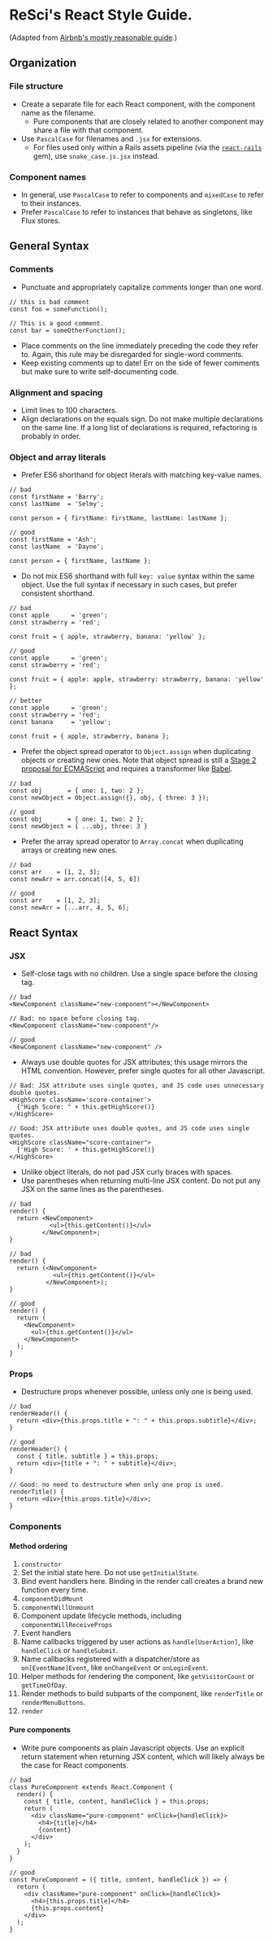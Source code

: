# ReSci's React Style Guide.

(Adapted from [Airbnb's mostly reasonable guide][airbnb-react].)

## Organization

### File structure

* Create a separate file for each React component, with the component name as the filename.
  * Pure components that are closely related to another component may share a file with that
    component.
* Use `PascalCase` for filenames and `.jsx` for extensions.
  * For files used only within a Rails assets pipeline (via the [`react-rails`][react-rails] gem),
    use `snake_case.js.jsx` instead.

### Component names
* In general, use `PascalCase` to refer to components and `mixedCase` to refer to their
  instances.
* Prefer `PascalCase` to refer to instances that behave as singletons, like Flux stores.

## General Syntax

### Comments
* Punctuate and appropriately capitalize comments longer than one word.

```
// this is bad comment
const foo = someFunction();

// This is a good comment.
const bar = someOtherFunction();
```
* Place comments on the line immediately preceding the code they refer to. Again, this rule may be
  disregarded for single-word comments.
* Keep existing comments up to date! Err on the side of fewer comments but make sure to write
  self-documenting code.

### Alignment and spacing
* Limit lines to 100 characters.
* Align declarations on the equals sign. Do not make multiple declarations on the same line. If a
  long list of declarations is required, refactoring is probably in order.

### Object and array literals
* Prefer ES6 shorthand for object literals with matching key-value names.

```
// bad
const firstName = 'Barry';
const lastName  = 'Selmy';

const person = { firstName: firstName, lastName: lastName };

// good
const firstName = 'Ash';
const lastName  = 'Dayne';

const person = { firstName, lastName };
```
* Do not mix ES6 shorthand with full `key: value` syntax within the same object. Use the full syntax
if necessary in such cases, but prefer consistent shorthand.

```
// bad
const apple      = 'green';
const strawberry = 'red';

const fruit = { apple, strawberry, banana: 'yellow' };

// good
const apple      = 'green';
const strawberry = 'red';

const fruit = { apple: apple, strawberry: strawberry, banana: 'yellow' };

// better
const apple      = 'green';
const strawberry = 'red';
const banana     = 'yellow';

const fruit = { apple, strawberry, banana };
```
* Prefer the object spread operator to `Object.assign` when duplicating objects or creating new
ones. Note that object spread is still a [Stage 2 proposal for ECMAScript][object-spread] and
requires a transformer like [Babel][babel].

```
// bad
const obj       = { one: 1, two: 2 };
const newObject = Object.assign({}, obj, { three: 3 });

// good
const obj       = { one: 1, two: 2 };
const newObject = { ...obj, three: 3 }
```

* Prefer the array spread operator to `Array.concat` when duplicating arrays or creating new ones.

```
// bad
const arr    = [1, 2, 3];
const newArr = arr.concat([4, 5, 6])

// good
const arr    = [1, 2, 3];
const newArr = [...arr, 4, 5, 6];
```

## React Syntax

### JSX
* Self-close tags with no children. Use a single space before the closing tag.

```
// bad
<NewComponent className="new-component"></NewComponent>

// Bad: no space before closing tag.
<NewComponent className="new-component"/>

// good
<NewComponent className="new-component" />
```
* Always use double quotes for JSX attributes; this usage mirrors the HTML convention. However,
  prefer single quotes for all other Javascript.

```
// Bad: JSX attribute uses single quotes, and JS code uses unnecessary double quotes.
<HighScore className='score-container'>
  {"High Score: " + this.getHighScore()}
</HighScore>

// Good: JSX attribute uses double quotes, and JS code uses single quotes.
<HighScore className="score-container">
  {'High Score: ' + this.getHighScore()}
</HighScore>
```
* Unlike object literals, do not pad JSX curly braces with spaces.
* Use parentheses when returning multi-line JSX content. Do not put any JSX on the same lines as the
  parentheses.

```
// bad
render() {
  return <NewComponent>
           <ul>{this.getContent()}</ul>
         </NewComponent>;
}

// bad
render() {
  return (<NewComponent>
            <ul>{this.getContent()}</ul>
          </NewComponent>);
}

// good
render() {
  return (
    <NewComponent>
      <ul>{this.getContent()}</ul>
    </NewComponent>
  );
}
```

### Props
* Destructure props whenever possible, unless only one is being used.

```
// bad
renderHeader() {
  return <div>{this.props.title + ": " + this.props.subtitle}</div>;
}

// good
renderHeader() {
  const { title, subtitle } = this.props;
  return <div>{title + ": " + subtitle}</div>;
}

// Good: no need to destructure when only one prop is used.
renderTitle() {
  return <div>{this.props.title}</div>;
}
```

### Components

#### Method ordering

1. `constructor`
  1. Set the initial state here. Do not use `getInitialState`.
  2. Bind event handlers here. Binding in the render call creates a brand new function every time.
2. `componentDidMount`
3. `componentWillUnmount`
4. Component update lifecycle methods, including `componentWillReceiveProps`
5. Event handlers
  1. Name callbacks triggered by user actions as `handle[UserAction]`, like `handleClick` or
  `handleSubmit`.
  2. Name callbacks registered with a dispatcher/store as `on[EventName]Event`, like `onChangeEvent`
  or `onLoginEvent`.
6. Helper methods for rendering the component, like `getVisitorCount` or `getTimeOfDay`.
7. Render methods to build subparts of the component, like `renderTitle` or `renderMenuButtons`.
8. `render`

#### Pure components
* Write pure components as plain Javascript objects. Use an explicit return statement when returning
JSX content, which will likely always be the case for React components.

```
// bad
class PureComponent extends React.Component {
  render() {
    const { title, content, handleClick } = this.props;
    return (
      <div className="pure-component" onClick={handleClick}>
        <h4>{title}</h4>
        {content}
      </div>
    );
  }
}

// good
const PureComponent = ({ title, content, handleClick }) => {
  return (
    <div className="pure-component" onClick={handleClick}>
      <h4>{this.props.title}</h4>
      {this.props.content}
    </div>
  );
}
```

<!--- Links --->
[airbnb-react]: github.com/airbnb/javascript/tree/master/react
[object-spread]: github.com/sebmarkbage/ecmascript-rest-spread
[react-rails]: github.com/reactjs/react-rails
[babel]: babeljs.io
